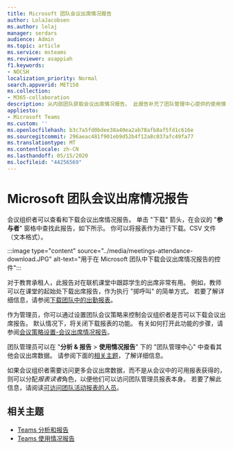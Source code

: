 ```yaml
---
title: Microsoft 团队会议出席情况报告
author: LolaJacobsen
ms.author: lolaj
manager: serdars
audience: Admin
ms.topic: article
ms.service: msteams
ms.reviewer: asappiah
f1.keywords:
- NOCSH
localization_priority: Normal
search.appverid: MET150
ms.collection:
- M365-collaboration
description: 从内部团队获取会议出席情况报告。 此报告补充了团队管理中心提供的使用情况报告。
appliesto:
- Microsoft Teams
ms.custom: ''
ms.openlocfilehash: b3c7a5fd0bdee38a40ea2ab78afb8af5fd1c616e
ms.sourcegitcommit: 296aeac481f901eb9d52b4f12a8c037afc49fa77
ms.translationtype: MT
ms.contentlocale: zh-CN
ms.lasthandoff: 05/15/2020
ms.locfileid: "44256569"
---
```

# <a name="microsoft-teams-meeting-attendance-report"></a>Microsoft 团队会议出席情况报告

会议组织者可以查看和下载会议出席情况报告。 单击 "下载" 箭头，在会议的 "**参与者**" 窗格中查找此报告，如下所示。 你可以将报表作为进行下载。CSV 文件（文本格式）。

:::image type="content" source="../media/meetings-attendance-download.JPG" alt-text="用于在 Microsoft 团队中下载会议出席情况报告的控件":::

对于教育承租人，此报告对在联机课堂中跟踪学生的出席非常有用。 例如，教师可以在课堂的起始处下载出席报告，作为执行 "掷呼叫" 的简单方式。 若要了解详细信息，请参阅[下载团队中的出勤报表](https://support.office.com/article/download-attendance-reports-in-teams-ae7cf170-530c-47d3-84c1-3aedac74d310)。

作为管理员，你可以通过设置团队会议策略来控制会议组织者是否可以下载会议出席报告。 默认情况下，将关闭下载报表的功能。 有关如何打开此功能的步骤，请参阅[会议策略设置-会议出席情况报告](../meeting-policies-in-teams.md#meeting-policy-settings---meeting-attendance-report)。

团队管理员可以在 "**分析 & 报告**  >  **使用情况报告**" 下的 "团队管理中心" 中查看其他会议出席数据。 请参阅下面的[相关主题](#related-topics)，了解详细信息。

如果会议组织者需要访问更多会议出席数据，而不是从会议中的可用报表获得的，则可以分配*报表读者*角色，以便他们可以访问团队管理员报表本身。 若要了解此信息，请阅读[可访问团队活动报表的人员](../teams-activity-reports.md#who-can-access-the-teams-activity-reports)。 

## <a name="related-topics"></a>相关主题

- [Teams 分析和报告](teams-reporting-reference.md)
- [Teams 使用情况报告](teams-usage-report.md)
